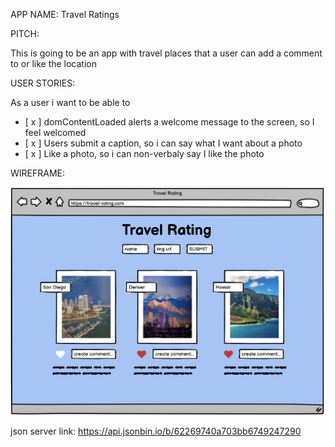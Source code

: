 APP NAME: Travel Ratings

PITCH: 

This is going to be an app with travel places that a user can add a comment to or like the location 

USER STORIES:

As a user i want to be able to 

- [ x ] domContentLoaded alerts a welcome message to the screen, so I feel welcomed
- [ x ] Users submit a caption, so i can say what I want about a photo
- [ x ] Like a photo, so i can non-verbaly say I like the photo

WIREFRAME:

![alt text](Wireframe/travel-rating.png)


json server link: https://api.jsonbin.io/b/62269740a703bb6749247290